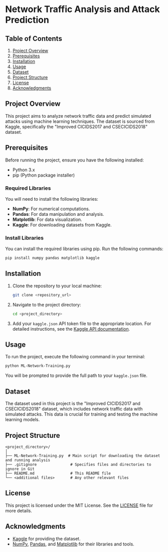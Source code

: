 # Network Traffic Analysis and Attack Prediction

## Table of Contents
1. [Project Overview](#project-overview)
2. [Prerequisites](#prerequisites)
3. [Installation](#installation)
4. [Usage](#usage)
5. [Dataset](#dataset)
6. [Project Structure](#project-structure)
7. [License](#license)
8. [Acknowledgments](#acknowledgments)

## Project Overview
This project aims to analyze network traffic data and predict simulated attacks using machine learning techniques. The dataset is sourced from Kaggle, specifically the "Improved CICIDS2017 and CSECICIDS2018" dataset.

## Prerequisites
Before running the project, ensure you have the following installed:

- Python 3.x
- pip (Python package installer)

### Required Libraries
You will need to install the following libraries:

- **NumPy**: For numerical computations.
- **Pandas**: For data manipulation and analysis.
- **Matplotlib**: For data visualization.
- **Kaggle**: For downloading datasets from Kaggle.

### Install Libraries
You can install the required libraries using pip. Run the following commands:

```bash
pip install numpy pandas matplotlib kaggle
```

## Installation
1. Clone the repository to your local machine:

   ```bash
   git clone <repository_url>
   ```

2. Navigate to the project directory:

   ```bash
   cd <project_directory>
   ```

3. Add your `kaggle.json` API token file to the appropriate location. For detailed instructions, see the [Kaggle API documentation](https://www.kaggle.com/docs/api).

## Usage
To run the project, execute the following command in your terminal:

```bash
python ML-Network-Training.py
```

You will be prompted to provide the full path to your `kaggle.json` file.

## Dataset
The dataset used in this project is the "Improved CICIDS2017 and CSECICIDS2018" dataset, which includes network traffic data with simulated attacks. This data is crucial for training and testing the machine learning models.

## Project Structure
```
<project_directory>/
│
├── ML-Network-Training.py  # Main script for downloading the dataset and running analysis
├── .gitignore               # Specifies files and directories to ignore in Git
├── README.md                # This README file
└── <additional files>       # Any other relevant files
```

## License
This project is licensed under the MIT License. See the [LICENSE](LICENSE.txt) file for more details.

## Acknowledgments
- [Kaggle](https://www.kaggle.com/) for providing the dataset.
- [NumPy](https://numpy.org/), [Pandas](https://pandas.pydata.org/), and [Matplotlib](https://matplotlib.org/) for their libraries and tools.